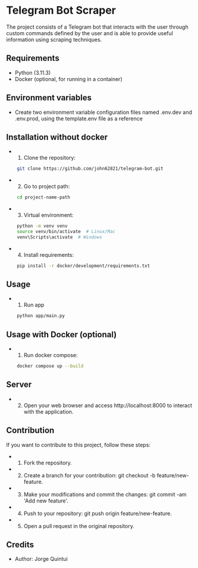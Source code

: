 # Telegram Bot Scraper

The project consists of a Telegram bot that interacts with the user through custom commands defined by the user and is able to provide useful information using scraping techniques.

## Requirements

- Python (3.11.3)
- Docker (optional, for running in a container)
## Environment variables

- Create two environment variable configuration files named .env.dev and .env.prod, using the template.env file as a reference

## Installation without docker

- 1. Clone the repository:

```bash
    git clone https://github.com/john62821/telegram-bot.git
```
- 2. Go to project path:

```bash
    cd project-name-path
```
- 3. Virtual environment:

```bash
    python -m venv venv
    source venv/bin/activate  # Linux/Mac
    venv\Scripts\activate  # Windows
```

- 4. Install requirements:

```bash
    pip install -r docker/development/requirements.txt
```

## Usage

- 1. Run app
```bash
    python app/main.py
```

## Usage with Docker (optional)
- 1. Run docker compose:

```bash
    docker compose up --build
```

## Server

- 2. Open your web browser and access http://localhost:8000 to interact with the application.

## Contribution

If you want to contribute to this project, follow these steps:

- 1. Fork the repository.
- 2. Create a branch for your contribution: git checkout -b feature/new-feature.
- 3. Make your modifications and commit the changes: git commit -am 'Add new feature'.
- 4. Push to your repository: git push origin feature/new-feature.
- 5. Open a pull request in the original repository.

## Credits
- Author: Jorge Quintui
